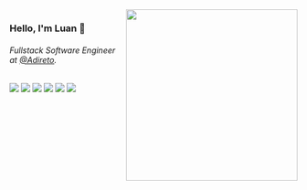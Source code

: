 <img align="right" src="https://github.com/josepholiveira/josepholiveira/blob/master/images/illustration.png" width="300"/>

### Hello, I'm Luan 👋

###### Fullstack Software Engineer at [@Adireto](https://adireto.com/).

<div>
  <img src="https://img.shields.io/badge/Ts-3276E6?style=for-the-badge&logo=typescript&logoColor=white&labelColor=3276E6" />
  <img src="https://img.shields.io/badge/Js-FFDC0B?style=for-the-badge&logo=javascript&logoColor=white&labelColor=FFDC0B" />
  <img src="https://img.shields.io/badge/Nodejs-1FC41A?style=for-the-badge&logo=mongodb&logoColor=white&labelColor=1FC41A" />
  <img src="https://img.shields.io/badge/ReactJs-2CFFEE?style=for-the-badge&logo=react&logoColor=white&labelColor=2CFFEE" />
  <img src="https://img.shields.io/badge/MongoDB-91FF49?style=for-the-badge&logo=mongodb&logoColor=white&labelColor=91FF49" />
  <img src="https://img.shields.io/badge/next.js-000000?style=for-the-badge&logo=next.js&logoColor=white" />
</div>
